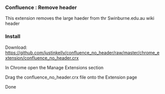 ### Confluence : Remove header

This extension removes the large haeder from thr Swinburne.edu.au wiki header

### Install

Download: https://github.com/justinkelly/confluence_no_header/raw/master/chrome_extension/confluence_no_header.crx

In Chrome open the Manage Extensions section

Drag the confluence_no_header.crx file onto the Extension page

Done